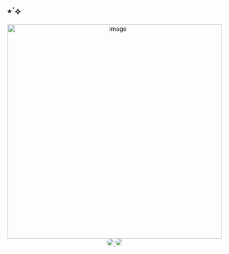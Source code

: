 ## ⋆˙⟡
<p align="center">
<img width="500" height="500" alt="image" src="https://i.pinimg.com/736x/9b/24/b5/9b24b59f0c27ec498ad7a2c9732f4b4d.jpg" />

<a href="https://whatsurnamegirlfriend.atabook.org/" target="_blank">
  <img src="https://img.shields.io/badge/Atabook-%20-%23e0d6b4?style=for-the-badge&logoColor=black" style="border-radius: 12px;" />
</a>

<a href="https://spillingwater.straw.page" target="_blank">
  <img src="https://img.shields.io/badge/Strawpage-%20-%23e0d6b4?style=for-the-badge&logoColor=black" style="border-radius: 12px;" />
</a>



















